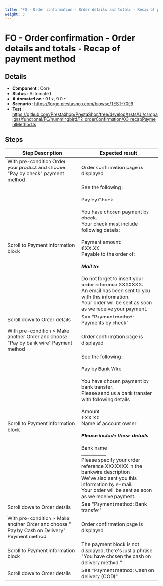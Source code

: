```yaml
---
title: "FO - Order confirmation - Order details and totals - Recap of payment method"
weight: 3
---
```


# FO - Order confirmation - Order details and totals - Recap of payment method
## Details
* **Component** : Core
* **Status** : Automated
* **Automated on** : 9.1.x, 9.0.x
* **Scenario** : https://forge.prestashop.com/browse/TEST-7009
* **Test** : https://github.com/PrestaShop/PrestaShop/tree/develop/tests/UI/campaigns/functional/FO/hummingbird/12_orderConfirmation/03_recapPaymentMethod.ts

## Steps
| Step Description | Expected result |
| ----- | ----- |
| With pre-condition Order your product and choose "Pay by check" payment method | Order confirmation page is displayed |
| Scroll to Payment information block | See the following :<br><br>Pay by Check<br><br>You have chosen payment by check.<br>Your check must include following details:<br><br>Payment amount:<br>€XX.XX<br>Payable to the order of:<br>___________<br>Mail to:<br>___________<br>Do not forget to insert your order reference XXXXXXX.<br>An email has been sent to you with this information.<br>Your order will be sent as soon as we receive your payment. |
| Scroll down to Order details | See "Payment method: Payments by check" |
| With pre-condition > Make another Order and choose "Pay by bank wire" Payment method | Order confirmation page is displayed |
| Scroll to Payment information block | See the following :<br><br>Pay by Bank Wire<br><br>You have chosen payment by bank transfer.<br>Please send us a bank transfer with following details:<br><br>Amount<br>€XX.XX<br>Name of account owner<br>___________<br>Please include these details<br>___________<br>Bank name<br>___________<br>Please specify your order reference XXXXXXX in the bankwire description.<br>We've also sent you this information by e-mail.<br>Your order will be sent as soon as we receive payment. |
| Scroll down to Order details | See "Payment method: Bank transfer" |
| With pre-condition > Make another Order and choose " Pay by Cash on Delivery" Payment method | Order confirmation page is displayed |
| Scroll to Payment information block | The payment block is not displayed, there's just a phrase "You have chosen the cash on delivery method." |
| Scroll down to Order details | See "Payment method: Cash on delivery (COD)" |
